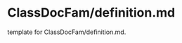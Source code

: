 # ClassDocFam/definition.md 
 
<span class="fixme template"> template for ClassDocFam/definition.md.</span>
